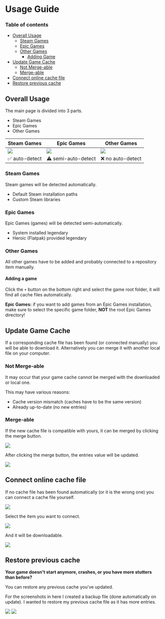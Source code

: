 # Usage Guide

### Table of contents

- [Overall Usage](#overall-usage)
  - [Steam Games](#steam-games)
  - [Epic Games](#epic-games)
  - [Other Games](#other-games)
    - [Adding Game](#adding-a-game)
- [Update Game Cache](#update-game-cache)
  - [Not Merge-able](#not-merge-able)
  - [Merge-able](#merge-able)
- [Connect online cache file](#connect-online-cache-file)
- [Restore previous cache](#restore-previous-cache)

## Overall Usage

The main page is divided into 3 parts.

- Steam Games
- Epic Games
- Other Games

| Steam Games                | Epic Games                | Other Games                |
|----------------------------|---------------------------|----------------------------|
| ![](images/Steam_Page.png) | ![](images/Epic_Page.png) | ![](images/Other_Page.png) |
| ✅ auto-detect              | ⚠️ semi-auto-detect       | ❌ no auto-detect           |

### Steam Games

Steam games will be detected automatically.

- Default Steam installation paths
- Custom Steam libraries

### Epic Games

Epic Games (games) will be detected semi-automatically.

- System installed legendary
- Heroic (Flatpak) provided legendary

### Other Games

All other games have to be added and probably connected to a repository item manually.

#### Adding a game

Click the ```+``` button on the bottom right and select the game root folder, it will find all cache files automatically.

**Epic Games:** if you want to add games from an Epic Games installation, make sure to select the specific game folder, **NOT** the root Epic Games directory!

## Update Game Cache

If a corresponding cache file has been found (or connected manually) you will be able to download it.
Alternatively you can merge it with another local file on your computer.

### Not Merge-able

It may occur that your game cache cannot be merged with the downloaded or local one.

This may have various reasons:

- Cache version mismatch (caches have to be the same version)
- Already up-to-date (no new entries)

### Merge-able

If the new cache file is compatible with yours, it can be merged by clicking the merge button.

![](images/Merge_Button.png)

After clicking the merge button, the entries value will be updated.

![](images/Merge_Done.png)

## Connect online cache file

If no cache file has been found automatically (or it is the wrong one) you can connect a cache file yourself.

![](images/Connect_Dropdown.png)

Select the item you want to connect.

![](images/Connect_Item.png)

And it will be downloadable.

![](images/Connect_Downloadable.png)

## Restore previous cache

**Your game doesn't start anymore, crashes, or you have more stutters than before?**

You can restore any previous cache you've updated.

For the screenshots in here I created a backup file (done automatically on update).
I wanted to restore my previous cache file as it has more entries.

![](images/Restore_Dialog.png)
![](images/Restore_Done.png)
